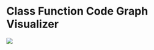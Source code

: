 # Class Function Code Graph Visualizer

<img src="https://github.com/fabianbernhart/py-code-graph-analyzer/blob/master/analyze_result/code_analyze_communication.png">
